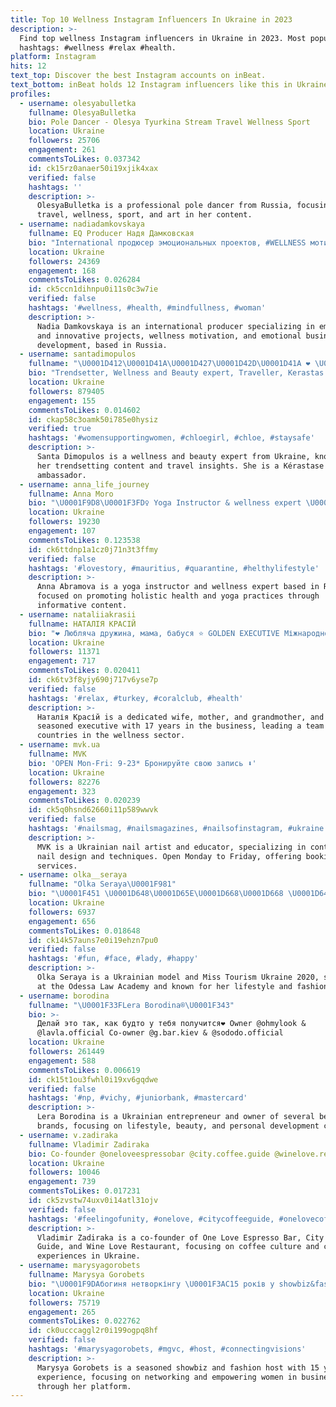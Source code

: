 ```yaml
---
title: Top 10 Wellness Instagram Influencers In Ukraine in 2023
description: >-
  Find top wellness Instagram influencers in Ukraine in 2023. Most popular
  hashtags: #wellness #relax #health.
platform: Instagram
hits: 12
text_top: Discover the best Instagram accounts on inBeat.
text_bottom: inBeat holds 12 Instagram influencers like this in Ukraine for you to pitch.
profiles:
  - username: olesyabulletka
    fullname: OlesyaBulletka
    bio: Pole Dancer - Olesya Tyurkina Stream Travel Wellness Sport
    location: Ukraine
    followers: 25706
    engagement: 261
    commentsToLikes: 0.037342
    id: ck15rz0anaer50i19xjik4xax
    verified: false
    hashtags: ''
    description: >-
      OlesyaBulletka is a professional pole dancer from Russia, focusing on
      travel, wellness, sport, and art in her content.
  - username: nadiadamkovskaya
    fullname: EQ Producer Надя Дамковская
    bio: "International продюсер эмоциональных проектов, #WELLNESS мотиватор, бизнесмен, эстет. #ЧУВСТВЕННОСТЬ \U0001F5A4ОСОЗНАННОСТЬ \U0001F5A4РАЗВИТИЕ \U0001F31AЭМОЦИОНАЛЬНЫЙ МАРКЕТИНГ"
    location: Ukraine
    followers: 24369
    engagement: 168
    commentsToLikes: 0.026284
    id: ck5ccn1dihnpu0i11s0c3w7ie
    verified: false
    hashtags: '#wellness, #health, #mindfullness, #woman'
    description: >-
      Nadia Damkovskaya is an international producer specializing in emotional
      and innovative projects, wellness motivation, and emotional business
      development, based in Russia.
  - username: santadimopulos
    fullname: "\U0001D412\U0001D41A\U0001D427\U0001D42D\U0001D41A ❤️ \U0001D403\U0001D422\U0001D426\U0001D428\U0001D429\U0001D42E\U0001D425\U0001D428\U0001D42C"
    bio: "Trendsetter, Wellness and Beauty expert, Traveller, Kerastas Ambassador \U0001F539@wellnessbar_official \U0001F539@goldvintage2 Cooperation: +38(068)6095809 Vadim"
    location: Ukraine
    followers: 879405
    engagement: 155
    commentsToLikes: 0.014602
    id: ckap58c3oamk50i785e0hysiz
    verified: true
    hashtags: '#womensupportingwomen, #chloegirl, #chloe, #staysafe'
    description: >-
      Santa Dimopulos is a wellness and beauty expert from Ukraine, known for
      her trendsetting content and travel insights. She is a Kérastase
      ambassador.
  - username: anna_life_journey
    fullname: Anna Moro
    bio: "\U0001F9D8\U0001F3FD‍♀️ Yoga Instructor & wellness expert \U0001F4E9 DM for collaboration \U0001F4CD Kiev Check my yoga promo \U0001F447"
    location: Ukraine
    followers: 19230
    engagement: 107
    commentsToLikes: 0.123538
    id: ck6ttdnp1a1cz0j71n3t3ffmy
    verified: false
    hashtags: '#lovestory, #mauritius, #quarantine, #helthylifestyle'
    description: >-
      Anna Abramova is a yoga instructor and wellness expert based in Russia,
      focused on promoting holistic health and yoga practices through
      informative content.
  - username: nataliiakrasii
    fullname: НАТАЛІЯ КРАСІЙ
    bio: "❤️ Любляча дружина, мама, бабуся ⭐️ GOLDEN EXECUTIVE Міжнародної компанії @coralclub ▪️17 років у бізнесі \U0001F30EКоманда в 20 країнах \U0001F525ОТРИМАЙ -20%⬇️"
    location: Ukraine
    followers: 11371
    engagement: 717
    commentsToLikes: 0.020411
    id: ck6tv3f8yjy690j717v6yse7p
    verified: false
    hashtags: '#relax, #turkey, #coralclub, #health'
    description: >-
      Наталія Красій is a dedicated wife, mother, and grandmother, and a
      seasoned executive with 17 years in the business, leading a team across 20
      countries in the wellness sector.
  - username: mvk.ua
    fullname: MVK
    bio: 'OPEN Mon-Fri: 9-23* Бронируйте свою запись ⬇️'
    location: Ukraine
    followers: 82276
    engagement: 323
    commentsToLikes: 0.020239
    id: ck5q0hsnd62660i11p589wwvk
    verified: false
    hashtags: '#nailsmag, #nailsmagazines, #nailsofinstagram, #ukraine'
    description: >-
      MVK is a Ukrainian nail artist and educator, specializing in contemporary
      nail design and techniques. Open Monday to Friday, offering bookings for
      services.
  - username: olka__seraya
    fullname: "Olka Seraya\U0001F981"
    bio: "\U0001F451 \U0001D648\U0001D65E\U0001D668\U0001D668 \U0001D64F\U0001D664\U0001D66A\U0001D667\U0001D65E\U0001D668\U0001D662 \U0001D650\U0001D660\U0001D667\U0001D656\U0001D65E\U0001D663\U0001D65A 2020 ⚡️\U0001D684\U0001D694\U0001D69B\U0001D68A\U0001D692\U0001D697\U0001D68E, \U0001D67E\U0001D68D\U0001D68E\U0001D69C\U0001D69C\U0001D68A ⚡️\U0001D672\U0001D698\U0001D695\U0001D695\U0001D68E\U0001D690\U0001D68E \U0001D697\U0001D68A\U0001D696\U0001D68E\U0001D68D \U0001D67A.\U0001D675.\U0001D673\U0001D68A\U0001D697\U0001D694\U0001D68E\U0001D69F\U0001D692\U0001D68C\U0001D691 ⚡️\U0001D673\U0001D68A\U0001D697\U0001D68C\U0001D68E\U0001D69B ⚡️\U0001D67C\U0001D698\U0001D68D\U0001D68E\U0001D695"
    location: Ukraine
    followers: 6937
    engagement: 656
    commentsToLikes: 0.018648
    id: ck14k57auns7e0i19ehzn7pu0
    verified: false
    hashtags: '#fun, #face, #lady, #happy'
    description: >-
      Olka Seraya is a Ukrainian model and Miss Tourism Ukraine 2020, studying
      at the Odessa Law Academy and known for her lifestyle and fashion content.
  - username: borodina
    fullname: "\U0001F33FLera Borodina®\U0001F343"
    bio: >-
      Делай это так, как будто у тебя получится❤️ Owner @ohmylook &
      @lavla.official Co-owner @g.bar.kiev & @sododo.official
    location: Ukraine
    followers: 261449
    engagement: 588
    commentsToLikes: 0.006619
    id: ck15t1ou3fwhl0i19xv6gqdwe
    verified: false
    hashtags: '#np, #vichy, #juniorbank, #mastercard'
    description: >-
      Lera Borodina is a Ukrainian entrepreneur and owner of several beauty
      brands, focusing on lifestyle, beauty, and personal development content.
  - username: v.zadiraka
    fullname: Vladimir Zadiraka
    bio: Co-founder @oneloveespressobar @city.coffee.guide @winelove.restaurant
    location: Ukraine
    followers: 10046
    engagement: 739
    commentsToLikes: 0.017231
    id: ck5zvstw74uxv0i14atl31ojv
    verified: false
    hashtags: '#feelingofunity, #onelove, #citycoffeeguide, #onelovecoffee'
    description: >-
      Vladimir Zadiraka is a co-founder of One Love Espresso Bar, City Coffee
      Guide, and Wine Love Restaurant, focusing on coffee culture and culinary
      experiences in Ukraine.
  - username: marysyagorobets
    fullname: Marysya Gorobets
    bio: "\U0001F9DAбогиня нетворкінгу \U0001F3AC15 років у showbiz&fashion \U0001F3A4провела 3000 світських заходів \U0001F30Fвідвідала 75країн \U0001F46Dоб’єдную жіночу бізнес еліту @mgvisionclub"
    location: Ukraine
    followers: 75719
    engagement: 265
    commentsToLikes: 0.022762
    id: ck0ucccaggl2r0i199ogpq8hf
    verified: false
    hashtags: '#marysyagorobets, #mgvc, #host, #connectingvisions'
    description: >-
      Marysya Gorobets is a seasoned showbiz and fashion host with 15 years of
      experience, focusing on networking and empowering women in business
      through her platform.
---
```



